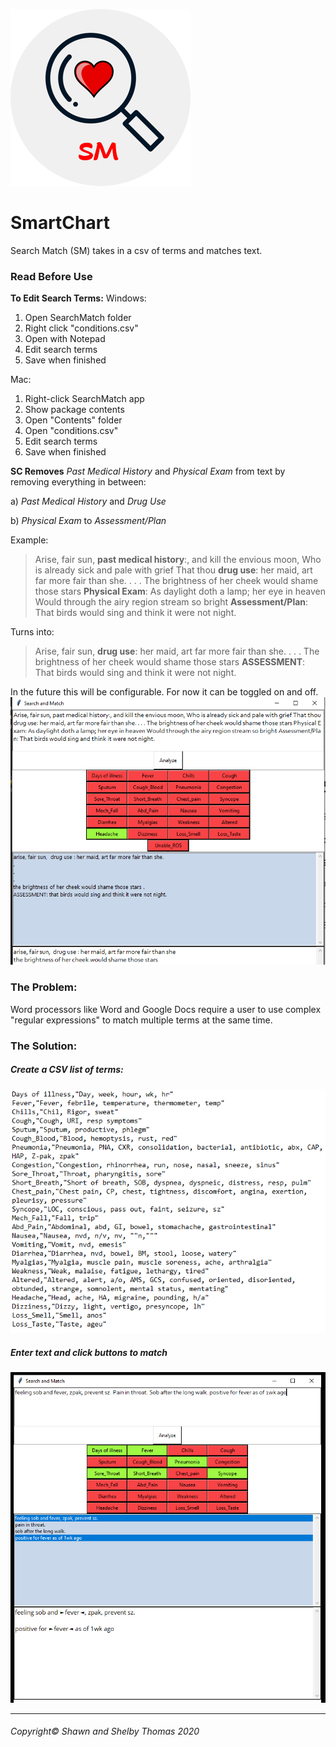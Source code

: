 ![SM Logo](images/logo-sms.png)
# SmartChart

Search Match (SM) takes in a csv of terms and matches text. 

### Read Before Use

**To Edit Search Terms:**
Windows:
1) Open SearchMatch folder
2) Right click "conditions.csv"
3) Open with Notepad
4) Edit search terms
5) Save when finished

Mac:
1) Right-click SearchMatch app
2) Show package contents
3) Open "Contents" folder
4) Open "conditions.csv"
5) Edit search terms
6) Save when finished

**SC Removes** *Past Medical History* and *Physical Exam* from text by removing everything in between:

a) *Past Medical History* and *Drug Use*

b) *Physical Exam* to *Assessment/Plan*

Example:
> Arise, fair sun, **past medical history**:, and kill the envious moon,
Who is already sick and pale with grief
That thou **drug use**: her maid, art far more fair than she. . . .
The brightness of her cheek would shame those stars
**Physical Exam**: As daylight doth a lamp; her eye in heaven
Would through the airy region stream so bright
**Assessment/Plan**: That birds would sing and think it were not night.

Turns into:

> Arise, fair sun, **drug use**: her maid, art far more fair than she. . . .
The brightness of her cheek would shame those stars
**ASSESSMENT**: That birds would sing and think it were not night.


In the future this will be configurable. For now it can be toggled on and off.
![SC Example](images/example1.PNG)

### The Problem:
Word processors like Word and Google Docs require a user to use complex "regular expressions" to match multiple terms at the same time.


### The Solution:
##### Create a CSV list of terms:

![SM Terms](images/terms-sm.png)


##### Enter text and click buttons to match


![SM Results](images/result-sm.png)

- - -
###### Copyright© Shawn and Shelby Thomas 2020


